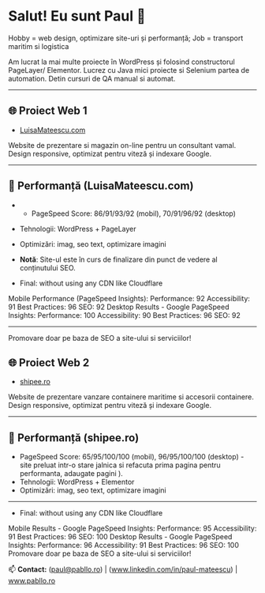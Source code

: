 # Salut! Eu sunt Paul 👋

Hobby = web design, optimizare site-uri și performanță;
Job = transport maritim si logistica


Am lucrat la mai multe proiecte în WordPress și folosind constructorul PageLayer/ Elementor.
Lucrez cu Java mici proiecte si Selenium partea de automation.
Detin cursuri de QA manual si automat.

---

## 🌐 Proiect Web 1

- [LuisaMateescu.com](https://luisamateescu.com)

Website de prezentare si magazin on-line pentru un consultant vamal. Design responsive, optimizat pentru viteză și indexare Google.

---

## 🚀 Performanță (LuisaMateescu.com)

- - PageSpeed Score: 86/91/93/92 (mobil), 70/91/96/92 (desktop)
- Tehnologii: WordPress + PageLayer
- Optimizări: imag, seo text, optimizare imagini
- **Notă**: Site-ul este în curs de finalizare din punct de vedere al conținutului SEO.

- Final: without using any CDN like Cloudflare
  
Mobile Performance (PageSpeed Insights):
Performance: 92
Accessibility: 91
Best Practices: 96
SEO: 92
Desktop Results - Google PageSpeed Insights:
Performance: 100
Accessibility: 90
Best Practices: 96
SEO: 92

---

Promovare doar pe baza de SEO a site-ului si serviciilor!

## 🌐 Proiect Web 2

- [shipee.ro](https://shipee.ro)  
 
Website de prezentare vanzare containere maritime si accesorii containere. Design responsive, optimizat pentru viteză și indexare Google.

---

## 🚀 Performanță (shipee.ro)

- PageSpeed Score: 65/95/100/100 (mobil), 96/95/100/100 (desktop) - site preluat intr-o stare jalnica si refacuta prima pagina pentru performanta, adaugate pagini ).
- Tehnologii: WordPress + Elementor
- Optimizări: imag, seo text, optimizare imagini

---
- Final: without using any CDN like Cloudflare

Mobile Results - Google PageSpeed Insights:
Performance: 95
Accessibility: 91
Best Practices: 96
SEO: 100
Desktop Results - Google PageSpeed Insights:
Performance: 96
Accessibility: 91
Best Practices: 96
SEO: 100
Promovare doar pe baza de SEO a site-ului si serviciilor!


📫 **Contact:** (paul@pabllo.ro) | (www.linkedin.com/in/paul-mateescu) | www.pabllo.ro

